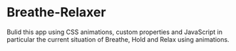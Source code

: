 # Breathe-Relaxer

Bulid this app using CSS animations, custom properties and JavaScript in particular the current situation of Breathe, Hold and Relax using animations.
